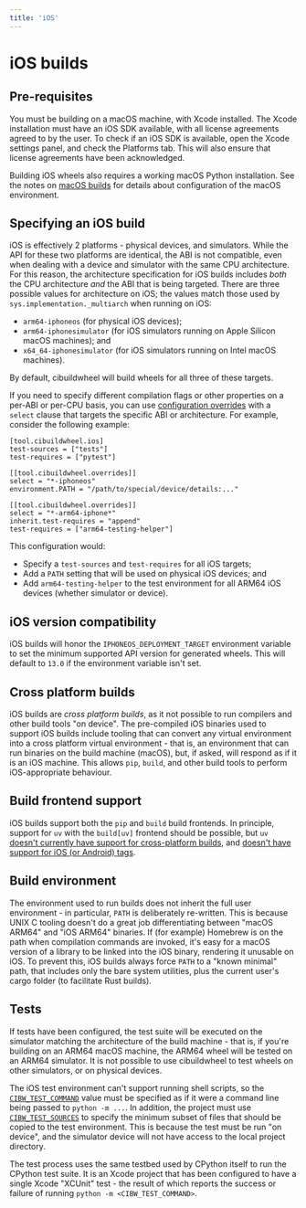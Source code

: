 ```yaml
---
title: 'iOS'
---
```


# iOS builds

## Pre-requisites

You must be building on a macOS machine, with Xcode installed. The Xcode installation must have an iOS SDK available, with all license agreements agreed to by the user. To check if an iOS SDK is available, open the Xcode settings panel, and check the Platforms tab. This will also ensure that license agreements have been acknowledged.

Building iOS wheels also requires a working macOS Python installation. See the notes on [macOS builds](./macos.md) for details about configuration of the macOS environment.

## Specifying an iOS build

iOS is effectively 2 platforms - physical devices, and simulators. While the API for these two platforms are identical, the ABI is not compatible, even when dealing with a device and simulator with the same CPU architecture. For this reason, the architecture specification for iOS builds includes *both* the CPU architecture *and* the ABI that is being targeted. There are three possible values for architecture on iOS; the values match those used by `sys.implementation._multiarch` when running on iOS:

* `arm64-iphoneos` (for physical iOS devices);
* `arm64-iphonesimulator` (for iOS simulators running on Apple Silicon macOS machines); and
* `x64_64-iphonesimulator` (for iOS simulators running on Intel macOS machines).

By default, cibuildwheel will build wheels for all three of these targets.

If you need to specify different compilation flags or other properties on a per-ABI or per-CPU basis, you can use [configuration overrides](/options/#overrides) with a `select` clause that targets the specific ABI or architecture. For example, consider the following example:

```
[tool.cibuildwheel.ios]
test-sources = ["tests"]
test-requires = ["pytest"]

[[tool.cibuildwheel.overrides]]
select = "*-iphoneos"
environment.PATH = "/path/to/special/device/details:..."

[[tool.cibuildwheel.overrides]]
select = "*-arm64-iphone*"
inherit.test-requires = "append"
test-requires = ["arm64-testing-helper"]
```

This configuration would:

 * Specify a `test-sources` and `test-requires` for all iOS targets;
 * Add a `PATH` setting that will be used on physical iOS devices; and
 * Add `arm64-testing-helper` to the test environment for all ARM64 iOS devices (whether simulator or device).

## iOS version compatibility

iOS builds will honor the `IPHONEOS_DEPLOYMENT_TARGET` environment variable to set the minimum supported API version for generated wheels. This will default to `13.0` if the environment variable isn't set.

## Cross platform builds

iOS builds are *cross platform builds*, as it not possible to run compilers and other build tools "on device". The pre-compiled iOS binaries used to support iOS builds include tooling that can convert any virtual environment into a cross platform virtual environment - that is, an environment that can run binaries on the build machine (macOS), but, if asked, will respond as if it is an iOS machine. This allows `pip`, `build`, and other build tools to perform iOS-appropriate behaviour.

## Build frontend support

iOS builds support both the `pip` and `build` build frontends. In principle, support for `uv` with the `build[uv]` frontend should be possible, but `uv` [doesn't currently have support for cross-platform builds](https://github.com/astral-sh/uv/issues/7957), and [doesn't have support for iOS (or Android) tags](https://github.com/astral-sh/uv/issues/8029).

## Build environment

The environment used to run builds does not inherit the full user environment - in particular, `PATH` is deliberately re-written. This is because UNIX C tooling doesn't do a great job differentiating between "macOS ARM64" and "iOS ARM64" binaries. If (for example) Homebrew is on the path when compilation commands are invoked, it's easy for a macOS version of a library to be linked into the iOS binary, rendering it unusable on iOS. To prevent this, iOS builds always force `PATH` to a "known minimal" path, that includes only the bare system utilities, plus the current user's cargo folder (to facilitate Rust builds).

## Tests

If tests have been configured, the test suite will be executed on the simulator matching the architecture of the build machine - that is, if you're building on an ARM64 macOS machine, the ARM64 wheel will be tested on an ARM64 simulator. It is not possible to use cibuildwheel to test wheels on other simulators, or on physical devices.

The iOS test environment can't support running shell scripts, so the [`CIBW_TEST_COMMAND`](/options#test-command) value must be specified as if it were a command line being passed to `python -m ...`. In addition, the project must use [`CIBW_TEST_SOURCES`](/options#test-sources) to specify the minimum subset of files that should be copied to the test environment. This is because the test must be run "on device", and the simulator device will not have access to the local project directory.

The test process uses the same testbed used by CPython itself to run the CPython test suite. It is an Xcode project that has been configured to have a single Xcode "XCUnit" test - the result of which reports the success or failure of running `python -m <CIBW_TEST_COMMAND>`.
